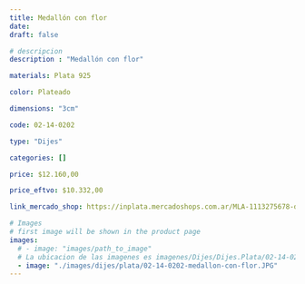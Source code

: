 ```yaml
---
title: Medallón con flor
date: 
draft: false

# descripcion
description : "Medallón con flor"

materials: Plata 925

color: Plateado

dimensions: "3cm"

code: 02-14-0202

type: "Dijes"

categories: []

price: $12.160,00

price_eftvo: $10.332,00

link_mercado_shop: https://inplata.mercadoshops.com.ar/MLA-1113275678-dije-de-plata-medallón-con-flor-_JM

# Images
# first image will be shown in the product page
images:
  # - image: "images/path_to_image"
  # La ubicacion de las imagenes es imagenes/Dijes/Dijes.Plata/02-14-0202-medallon-con-flor
  - image: "./images/dijes/plata/02-14-0202-medallon-con-flor.JPG"
---
```

